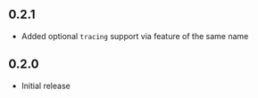 0.2.1
-----
- Added optional `tracing` support via feature of the same name


0.2.0
-----
- Initial release
